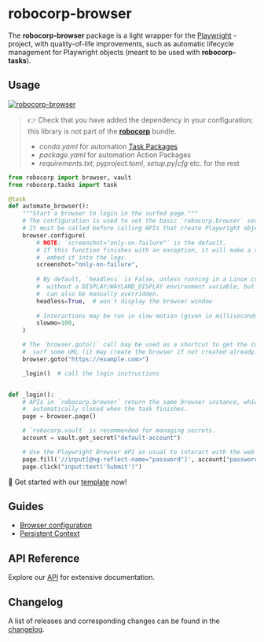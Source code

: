 # robocorp-browser

The **robocorp-browser** package is a light wrapper for the [Playwright](https://playwright.dev/python/) -project, with quality-of-life improvements, such as automatic lifecycle management for Playwright objects (meant to be used with **robocorp-tasks**).

## Usage

[![`robocorp-browser`](https://img.shields.io/pypi/v/robocorp-browser?label=robocorp-browser)](https://pypi.org/project/robocorp-browser/)

> 👉 Check that you have added the dependency in your configuration; this library is not part of the [**robocorp**](https://pypi.org/project/robocorp/) bundle.
> - _conda.yaml_ for automation [Task Packages](https://robocorp.com/docs/robot-structure)
> - _package.yaml_ for automation Action Packages
> - _requirements.txt_, _pyproject.toml_, _setup.py|cfg_ etc. for the rest

```python
from robocorp import browser, vault
from robocorp.tasks import task

@task
def automate_browser():
    """Start a browser to login in the surfed page."""
    # The configuration is used to set the basic `robocorp.browser` settings.
    # It must be called before calling APIs that create Playwright objects.
    browser.configure(
        # NOTE: `screenshot="only-on-failure"` is the default.
        # If this function finishes with an exception, it will make a screenshot and
        #  embed it into the logs.
        screenshot="only-on-failure",
        
        # By default, `headless` is False, unless running in a Linux container
        #  without a DISPLAY/WAYLAND_DISPLAY environment variable, but it
        #  can also be manually overridden.
        headless=True,  # won't display the browser window
        
        # Interactions may be run in slow motion (given in milliseconds).
        slowmo=100,
    )

    # The `browser.goto()` call may be used as a shortcut to get the current page and
    #  surf some URL (it may create the browser if not created already).
    browser.goto("https://example.com>")

    _login()  # call the login instructions


def _login():
    # APIs in `robocorp.browser` return the same browser instance, which is
    #  automatically closed when the task finishes.
    page = browser.page()

    # `robocorp.vault` is recommended for managing secrets.
    account = vault.get_secret("default-account")

    # Use the Playwright Browser API as usual to interact with the web elements.
    page.fill('//input[@ng-reflect-name="password"]', account["password"])
    page.click("input:text('Submit')")
```

🚀 Get started with our [template](https://robocorp.com/portal/robot/robocorp/template-python-browser) now!

## Guides

- [Browser configuration](https://github.com/robocorp/robocorp/blob/master/browser/docs/guides/00-configuration.md)
- [Persistent Context](https://github.com/robocorp/robocorp/blob/master/browser/docs/guides/01-persistent-context.md)

## API Reference

Explore our [API](https://github.com/robocorp/robocorp/blob/master/browser/docs/api/README.md) for extensive documentation.

## Changelog

A list of releases and corresponding changes can be found in the [changelog](https://github.com/robocorp/robocorp/blob/master/browser/docs/CHANGELOG.md).
